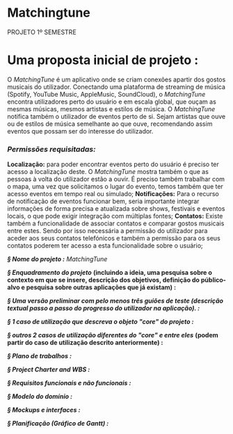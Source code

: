 # Matchingtune
PROJETO 1º SEMESTRE 

# **Uma proposta inicial de projeto :**
O _MatchingTune_ é um aplicativo onde se criam conexões apartir dos gostos musicais do utilizador. 
Conectando uma plataforma de streaming de música (Spotify, YouTube Music, AppleMusic, SoundCloud),
o _MatchingTune_ encontra utilizadores perto do usuário e em escala global, que ouçam as mesmas músicas, 
mesmos artistas e estilos de música. O _MatchingTune_ notifica também o utilizador de eventos perto de si. 
Sejam artistas que ouve ou de estilos de música semelhante ao que ouve, recomendando assim eventos que possam 
ser do interesse do utilizador.

### ***Permissões requisitadas:***
**Localização:** para poder encontrar eventos perto do usuário é preciso ter acesso a localização deste.
O _MatchingTune_ mostra também o que as pessoas à volta do utilizador estão a ouvir.
É preciso também trabalhar com o mapa, uma vez que solicitamos o lugar do evento, temos também que
ter acesso eventos em tempo real ou simulado; 
**Notificações:** Para o recurso de notificação de eventos funcionar bem, seria importante integrar informações
de forma precisa e atualizada sobre shows, festivais e eventos locais, o que pode exigir integração com múltiplas fontes;
**Contatos:** Existe também a funcionalidade de associar contatos e comparar gostos musicais entre estes. 
Sendo por isso necessária a permissão do utilizador para aceder aos seus contatos telefónicos e também a permissão 
para os seus contatos poderem ter acesso a esta funcionalidade sobre o usuário;


***§ Nome do projeto :*** _MatchingTune_

***§ Enquadramento do projeto*** **(incluindo a ideia, uma pesquisa sobre o contexto em 
que se insere, descrição dos objetivos, definição do público-alvo e pesquisa sobre 
outras aplicações que já existam) :**

***§ Uma versão preliminar com pelo menos três guiões de teste (descrição textual passo a 
passo do progresso do utilizador na aplicação). :***

***§ 1 caso de utilização que descreva o objeto "core" do projeto :***

***§ outros 2 casos de utilização diferentes do "core" e entre eles*** **(podem partir do 
caso de utilização descrito anteriormente) :**

***§ Plano de trabalhos :***

***§ Project Charter and WBS :***

***§ Requisitos funcionais e não funcionais :***

***§ Modelo do domínio :***

***§ Mockups e interfaces :***

***§ Planificação (Gráfico de Gantt) :***
